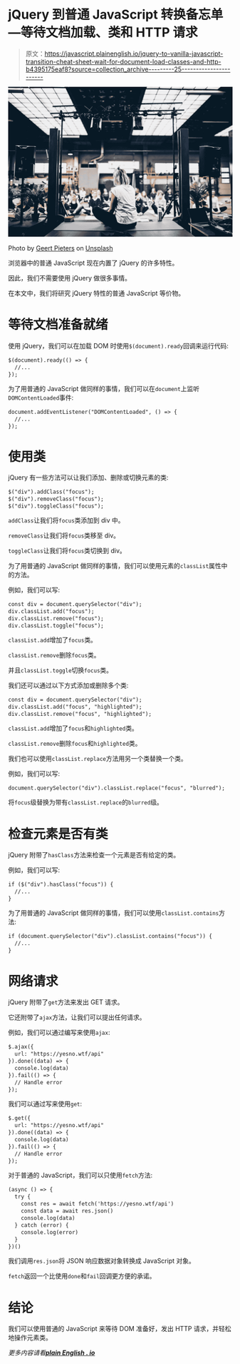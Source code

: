 # jQuery 到普通 JavaScript 转换备忘单—等待文档加载、类和 HTTP 请求

> 原文：<https://javascript.plainenglish.io/jquery-to-vanilla-javascript-transition-cheat-sheet-wait-for-document-load-classes-and-http-b4395175eaf8?source=collection_archive---------25----------------------->

![](img/8a58f0e9ce237efedc89fcbff97b1542.png)

Photo by [Geert Pieters](https://unsplash.com/@shotsbywolf?utm_source=medium&utm_medium=referral) on [Unsplash](https://unsplash.com?utm_source=medium&utm_medium=referral)

浏览器中的普通 JavaScript 现在内置了 jQuery 的许多特性。

因此，我们不需要使用 jQuery 做很多事情。

在本文中，我们将研究 jQuery 特性的普通 JavaScript 等价物。

# 等待文档准备就绪

使用 jQuery，我们可以在加载 DOM 时使用`$(document).ready`回调来运行代码:

```
$(document).ready(() => {
  //...
});
```

为了用普通的 JavaScript 做同样的事情，我们可以在`document`上监听`DOMContentLoaded`事件:

```
document.addEventListener("DOMContentLoaded", () => {
  //...
});
```

# 使用类

jQuery 有一些方法可以让我们添加、删除或切换元素的类:

```
$("div").addClass("focus");
$("div").removeClass("focus");
$("div").toggleClass("focus");
```

`addClass`让我们将`focus`类添加到 div 中。

`removeClass`让我们将`focus`类移至 div。

`toggleClass`让我们将`focus`类切换到 div。

为了用普通的 JavaScript 做同样的事情，我们可以使用元素的`classList`属性中的方法。

例如，我们可以写:

```
const div = document.querySelector("div");
div.classList.add("focus");
div.classList.remove("focus");
div.classList.toggle("focus");
```

`classList.add`增加了`focus`类。

`classList.remove`删除`focus`类。

并且`classList.toggle`切换`focus`类。

我们还可以通过以下方式添加或删除多个类:

```
const div = document.querySelector("div");
div.classList.add("focus", "highlighted");
div.classList.remove("focus", "highlighted");
```

`classList.add`增加了`focus`和`highlighted`类。

`classList.remove`删除`focus`和`highlighted`类。

我们也可以使用`classList.replace`方法用另一个类替换一个类。

例如，我们可以写:

```
document.querySelector("div").classList.replace("focus", "blurred");
```

将`focus`级替换为带有`classList.replace`的`blurred`级。

# 检查元素是否有类

jQuery 附带了`hasClass`方法来检查一个元素是否有给定的类。

例如，我们可以写:

```
if ($("div").hasClass("focus")) {
  //...
}
```

为了用普通的 JavaScript 做同样的事情，我们可以使用`classList.contains`方法:

```
if (document.querySelector("div").classList.contains("focus")) {
  //...
}
```

# 网络请求

jQuery 附带了`get`方法来发出 GET 请求。

它还附带了`ajax`方法，让我们可以提出任何请求。

例如，我们可以通过编写来使用`ajax`:

```
$.ajax({
  url: "https://yesno.wtf/api"
}).done((data) => {
  console.log(data)
}).fail(() => {
  // Handle error
});
```

我们可以通过写来使用`get`:

```
$.get({
  url: "https://yesno.wtf/api"
}).done((data) => {
  console.log(data)
}).fail(() => {
  // Handle error
});
```

对于普通的 JavaScript，我们可以只使用`fetch`方法:

```
(async () => {
  try {
    const res = await fetch('https://yesno.wtf/api')
    const data = await res.json()
    console.log(data)
  } catch (error) {
    console.log(error)
  }
})()
```

我们调用`res.json`将 JSON 响应数据对象转换成 JavaScript 对象。

`fetch`返回一个比使用`done`和`fail`回调更方便的承诺。

# 结论

我们可以使用普通的 JavaScript 来等待 DOM 准备好，发出 HTTP 请求，并轻松地操作元素类。

*更多内容请看*[***plain English . io***](http://plainenglish.io)